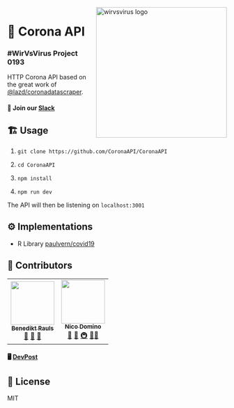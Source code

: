 <img src="https://imgur.com/BYL9tJl.png" width="300px" align="right" alt="wirvsvirus logo" />

# 🦠 Corona API 

### #WirVsVirus Project 0193

HTTP Corona API based on the great work of [@lazd/coronadatascraper](https://github.com/lazd/coronadatascraper).

#### 💌 Join our [Slack](https://join.slack.com/t/corona-api/shared_invite/zt-d3q97q52-2~0Jh7YV1WHVDY~TpENVtg)

## 🏗️ Usage

1. `git clone https://github.com/CoronaAPI/CoronaAPI`

2. `cd CoronaAPI`

3. `npm install`

4. `npm run dev`

The API will then be listening on `localhost:3001`

## ⚙️ Implementations

- R Library [paulvern/covid19]( https://github.com/paulvern/covid19/tree/master/readcorona )

## 🙏 Contributors

<table>
  <tr>
    <td align="center">
    <a href="https://brauls.com">
    <img src="https://avatars.githubusercontent.com/u/6483465?v=2" width="100px;" alt=""/><br /><sub><b>Benedikt Rauls</b></sub></a><br /> <a href="https://github.com/all-contributors/all-contributors/commits?author=brauls" title="Documentation">📖</a> <a href="https://github.com/all-contributors/all-contributors/pulls?q=is%3Apr+reviewed-by%3Abrauls" title="Reviewed Pull Requests">👀</a> <a href="#tool-jakebolam" title="Tools">🔧</a></td>
    <td align="center"><a href="https://ndo.dev"><img src="https://avatars2.githubusercontent.com/u/7415984?v=4" width="100px;" alt=""/><br /><sub><b>Nico Domino</b></sub></a><br /><a href="https://github.com/all-contributors/all-contributors/commits?author=ndom91" title="Documentation">📖</a> <a href="#tool-jakebolam" title="Tools">🔧</a> <a href="#infra-ndom91" title="Infrastructure (Hosting, Build-Tools, etc)">🚇</a> <a href="#maintenance-ndom91" title="Maintenance">🚧</a><a href="#design-juliawernecke" title="Design">🎨</a</td>
  </tr>
</table>

#### 🖥️ [DevPost](https://devpost.com/software/1_038_a_daten_0193_coronaapi) 

## 📝 License

MIT
